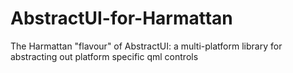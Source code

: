 AbstractUI-for-Harmattan
========================

The Harmattan "flavour" of AbstractUI: a multi-platform library for abstracting out platform specific qml controls
